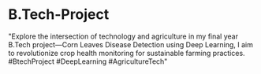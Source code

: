 # B.Tech-Project
"Explore the intersection of technology and agriculture in my final year B.Tech project—Corn Leaves Disease Detection using  Deep Learning, I aim to revolutionize crop health monitoring for sustainable farming practices.  #BtechProject #DeepLearning #AgricultureTech"
